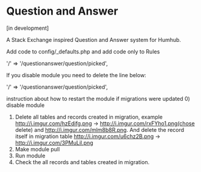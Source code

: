 Question and Answer
========
[in development]

A Stack Exchange inspired Question and Answer system for Humhub. 

Add code to config/_defaults.php and add code only to Rules

  '/' => '/questionanswer/question/picked',

If you disable module you need to delete the line below: 

  '/' => '/questionanswer/question/picked',

instruction about how to restart the module if migrations were updated
0) disable module
1) Delete all tables and records created in migration, example  http://i.imgur.com/hzEdifg.png -> http://i.imgur.com/rxFYho1.png(chose delete) and  http://i.imgur.com/mlm8b8R.png. And delete the record itself in migration table http://i.imgur.com/u6chz2B.png -> http://i.imgur.com/3PMuLil.png
2) Make module pull
3) Run module
4) Check the all records and tables created in migration.

